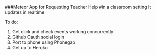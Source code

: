 ###Meteor App for Requesting Teacher Help
#in a classroom setting
It updates in realtime

To do:
1. Get click and check events working concurrently
2. Github Oauth social login
3. Port to phone using Phonegap
4. Get up to Heroku
